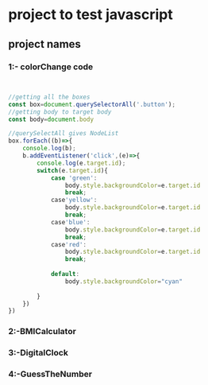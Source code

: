 # project to test javascript

## project names

### 1:- colorChange code
```javascript


//getting all the boxes
const box=document.querySelectorAll('.button');
//getting body to target body
const body=document.body

//querySelectAll gives NodeList
box.forEach((b)=>{
    console.log(b);
    b.addEventListener('click',(e)=>{
        console.log(e.target.id);
        switch(e.target.id){
            case 'green':
                body.style.backgroundColor=e.target.id
                break;
            case'yellow':
                body.style.backgroundColor=e.target.id
                break;
            case'blue':
                body.style.backgroundColor=e.target.id
                break;
            case'red':
                body.style.backgroundColor=e.target.id
                break;
            
            default:
                body.style.backgroundColor="cyan"
            
        }
    })
})
```
### 2:-BMICalculator
### 3:-DigitalClock
### 4:-GuessTheNumber